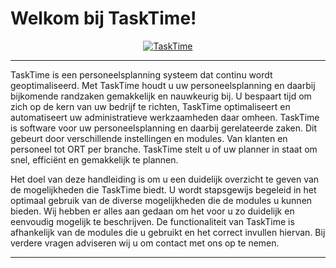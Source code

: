 # Welkom bij TaskTime!


<p align="center">
  <a href="https://tasktime.nl"><img src="https://i.imgur.com/Wgq7kZP.png" alt="TaskTime"></a>
</p>


---
  
TaskTime is een personeelsplanning systeem dat continu wordt geoptimaliseerd. Met TaskTime houdt u uw personeelsplanning en daarbij bijkomende randzaken gemakkelijk en nauwkeurig bij. U bespaart tijd om zich op de kern van uw bedrijf te richten, TaskTime optimaliseert en automatiseert uw administratieve werkzaamheden daar omheen. TaskTime is software voor uw personeelsplanning en daarbij gerelateerde zaken. Dit gebeurt door verschillende instellingen en modules. Van klanten en personeel tot ORT per branche. TaskTime stelt u of uw planner in staat om snel, efficiënt en gemakkelijk te plannen. 

Het doel van deze handleiding is om u een duidelijk overzicht te geven van de mogelijkheden die TaskTime biedt. U wordt stapsgewijs begeleid in het optimaal gebruik van de diverse mogelijkheden die de modules u kunnen bieden. Wij hebben er alles aan gedaan om het voor u zo duidelijk en eenvoudig mogelijk te beschrijven. De functionaliteit van TaskTime is afhankelijk van de modules die u gebruikt en het correct invullen hiervan. Bij verdere vragen adviseren wij u om contact met ons op te nemen. 

---

